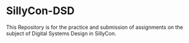 # SillyCon-DSD
This Repository is for the practice and submission of assignments on the subject of Digital Systems Design in SillyCon.
